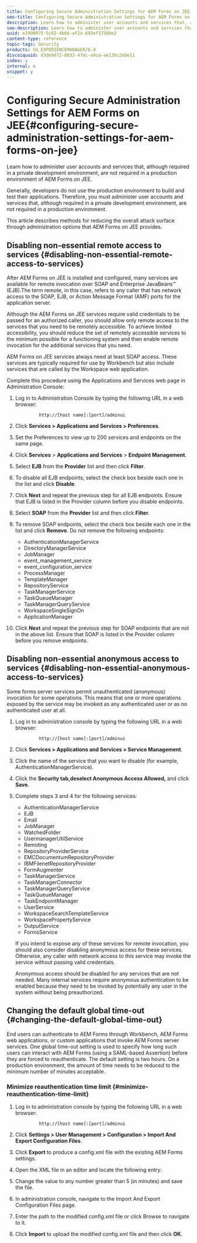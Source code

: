 ```yaml
---
title: Configuring Secure Administration Settings for AEM Forms on JEE
seo-title: Configuring Secure Administration Settings for AEM Forms on JEE
description: Learn how to administer user accounts and services that, although required in a private development environment, are not required in a production environment of AEM Forms on JEE.
seo-description: Learn how to administer user accounts and services that, although required in a private development environment, are not required in a production environment of AEM Forms on JEE.
uuid: e1990075-5c82-4b66-af2a-693ef3750be2
content-type: reference
topic-tags: Security
products: SG_EXPERIENCEMANAGER/6.4
discoiquuid: d3de9d72-8833-47dc-a9ca-ae13bc2ebe11
index: y
internal: n
snippet: y
---
```


# Configuring Secure Administration Settings for AEM Forms on JEE{#configuring-secure-administration-settings-for-aem-forms-on-jee}

Learn how to administer user accounts and services that, although required in a private development environment, are not required in a production environment of AEM Forms on JEE.

Generally, developers do not use the production environment to build and test their applications. Therefore, you must administer user accounts and services that, although required in a private development environment, are not required in a production environment.

This article describes methods for reducing the overall attack surface through administration options that AEM Forms on JEE provides.

## Disabling non-essential remote access to services {#disabling-non-essential-remote-access-to-services}

After AEM Forms on JEE is installed and configured, many services are available for remote invocation over SOAP and Enterprise JavaBeans™ (EJB).The term remote, in this case, refers to any caller that has network access to the SOAP, EJB, or Action Message Format (AMF) ports for the application server.

Although the AEM Forms on JEE services require valid credentials to be passed for an authorized caller, you should allow only remote access to the services that you need to be remotely accessible. To achieve limited accessibility, you should reduce the set of remotely accessible services to the minimum possible for a functioning system and then enable remote invocation for the additional services that you need.

AEM Forms on JEE services always need at least SOAP access. These services are typically required for use by Workbench but also include services that are called by the Workspace web application.

Complete this procedure using the Applications and Services web page in Administration Console:

1. Log in to Administration Console by typing the following URL in a web browser:

   ```as3
            http://[host name]:[port]/adminui
   ```

1. Click **Services &gt; Applications and Services &gt; Preferences**.
1. Set the Preferences to view up to 200 services and endpoints on the same page.
1. Click **Services** &gt; **Applications and Services** &gt; **Endpoint Management**.
1. Select **EJB** from the **Provider** list and then click **Filter**.
1. To disable all EJB endpoints, select the check box beside each one in the list and click **Disable**.
1. Click **Next** and repeat the previous step for all EJB endpoints. Ensure that EJB is listed in the Provider column before you disable endpoints.
1. Select **SOAP** from the **Provider** list and then click **Filter**.
1. To remove SOAP endpoints, select the check box beside each one in the list and click **Remove**. Do not remove the following endpoints:

    * AuthenticationManagerService
    * DirectoryManagerService
    * JobManager
    * event_management_service
    * event_configuration_service
    * ProcessManager
    * TemplateManager
    * RepositoryService
    * TaskManagerService
    * TaskQueueManager
    * TaskManagerQueryService
    * WorkspaceSingleSignOn
    * ApplicationManager

1. Click **Next** and repeat the previous step for SOAP endpoints that are not in the above list. Ensure that SOAP is listed in the Provider column before you remove endpoints.

## Disabling non-essential anonymous access to services {#disabling-non-essential-anonymous-access-to-services}

Some forms server services permit unauthenticated (anonymous) invocation for some operations. This means that one or more operations exposed by the service may be invoked as any authenticated user or as no authenticated user at all.

1. Log in to administration console by typing the following URL in a web browser:

   ```as3
            http://[host name]:[port]/adminui
   ```

1. Click **Services &gt; Applications and Services &gt; Service Management**.
1. Click the name of the service that you want to disable (for example, AuthenticationManagerService).
1. Click the **Security **tab,****deselect** Anonymous Access Allowed**,**** and click **Save**.
1. Complete steps 3 and 4 for the following services:

    * AuthenticationManagerService
    * EJB
    * Email
    * JobManager
    * WatchedFolder
    * UsermanagerUtilService
    * Remoting
    * RepositoryProviderService
    * EMCDocumentumRepositoryProvider
    * IBMFilenetRepositoryProvider
    * FormAugmenter
    * TaskManagerService
    * TaskManagerConnector
    * TaskManagerQueryService
    * TaskQueueManager
    * TaskEndpointManager
    * UserService
    * WorkspaceSearchTemplateService
    * WorkspacePropertyService
    * OutputService
    * FormsService

   If you intend to expose any of these services for remote invocation, you should also consider disabling anonymous access for these services. Otherwise, any caller with network access to this service may invoke the service without passing valid credentials.

   Anonymous access should be disabled for any services that are not needed. Many internal services require anonymous authentication to be enabled because they need to be invoked by potentially any user in the system without being preauthorized.

## Changing the default global time-out {#changing-the-default-global-time-out}

End users can authenticate to AEM Forms through Workbench, AEM Forms web applications, or custom applications that invoke AEM Forms server services. One global time-out setting is used to specify how long such users can interact with AEM Forms (using a SAML-based Assertion) before they are forced to reauthenticate. The default setting is two hours. On a production environment, the amount of time needs to be reduced to the minimum number of minutes acceptable.

### Minimize reauthentication time limit {#minimize-reauthentication-time-limit}

1. Log in to administration console by typing the following URL in a web browser:

   ```as3
            http://[host name]:[port]/adminui
   ```

1. Click **Settings &gt; User Management &gt; Configuration &gt; Import And Export Configuration Files**.
1. Click **Export** to produce a config.xml file with the existing AEM Forms settings.
1. Open the XML file in an editor and locate the following entry: 
1. Change the value to any number greater than 5 (in minutes) and save the file. 
1. In administration console, navigate to the Import And Export Configuration Files page. 
1. Enter the path to the modified config.xml file or click Browse to navigate to it. 
1. Click **Import** to upload the modified config.xml file and then click **OK**.

